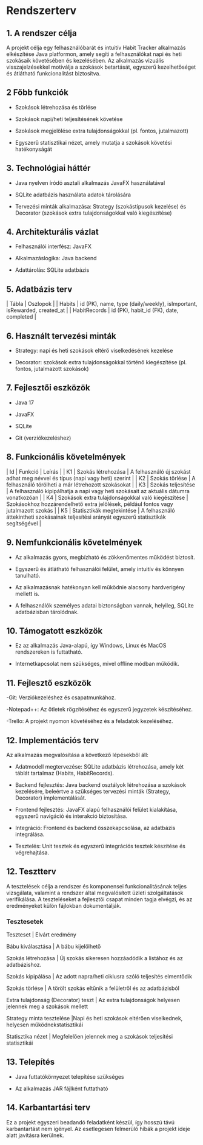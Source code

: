 # Rendszerterv

## 1. A rendszer célja

A projekt célja egy felhasználóbarát és intuitív Habit Tracker alkalmazás elkészítése Java platformon, amely segíti a felhasználókat napi és heti szokásaik követésében és kezelésében. Az alkalmazás vizuális visszajelzésekkel motiválja a szokások betartását, egyszerű kezelhetőséget és átlátható funkcionalitást biztosítva.

## 2 Főbb funkciók
   * Szokások létrehozása és törlése

   * Szokások napi/heti teljesítésének követése

   * Szokások megjelölése extra tulajdonságokkal (pl. fontos, jutalmazott)

   * Egyszerű statisztikai nézet, amely mutatja a szokások követési hatékonyságát
     
## 3. Technológiai háttér
   * Java nyelven íródó asztali alkalmazás JavaFX használatával

   * SQLite adatbázis használata adatok tárolására

   * Tervezési minták alkalmazása: Strategy (szokástípusok kezelése) és Decorator (szokások extra tulajdonságokkal való kiegészítése)
     
## 4. Architekturális vázlat

   * Felhasználói interfész: JavaFX

   * Alkalmazáslogika: Java backend

   * Adattárolás: SQLite adatbázis

## 5. Adatbázis terv

| Tábla | Oszlopok |
| Habits | id (PK), name, type (daily/weekly), isImportant, isRewarded, created_at |
| HabitRecords | id (PK), habit_id (FK), date, completed |


## 6. Használt tervezési minták

   * Strategy: napi és heti szokások eltérő viselkedésének kezelése

   * Decorator: szokások extra tulajdonságokkal történő kiegészítése (pl. fontos, jutalmazott szokások)

## 7. Fejlesztői eszközök
   * Java 17

   * JavaFX

   * SQLite

   * Git (verziókezeléshez)

## 8. Funkcionális követelmények

| Id | Funkció | Leírás |
| K1 | Szokás létrehozása | A felhasználó új szokást adhat meg névvel és típus (napi vagy heti) szerint |
| K2 | Szokás törlése | A felhasználó törölheti a már létrehozott szokásokat |
| K3 | Szokás teljesítése | A felhasználó kipipálhatja a napi vagy heti szokásait az aktuális dátumra vonatkozóan |
| K4 | Szokások extra tulajdonságokkal való kiegészítése | Szokásokhoz hozzárendelhető extra jelölések, például fontos vagy jutalmazott szokás |
| K5 | Statisztikák megtekintése | A felhasználó áttekintheti szokásainak teljesítési arányát egyszerű statisztikák segítségével |

## 9. Nemfunkcionális követelmények

   * Az alkalmazás gyors, megbízható és zökkenőmentes működést biztosít.

   * Egyszerű és átlátható felhasználói felület, amely intuitív és könnyen tanulható.

   * Az alkalmazásnak hatékonyan kell működnie alacsony hardverigény mellett is.

   * A felhasználók személyes adatai biztonságban vannak, helyileg, SQLite adatbázisban tárolódnak.

## 10. Támogatott eszközök

   * Ez az alkalmazás Java-alapú, így Windows, Linux és MacOS rendszereken is futtatható.

   * Internetkapcsolat nem szükséges, mivel offline módban működik.

## 11. Fejlesztő eszközök

-Git: Verziókezeléshez és csapatmunkához.

-Notepad++: Az ötletek rögzítéséhez és egyszerű jegyzetek készítéséhez.

-Trello: A projekt nyomon követéséhez és a feladatok kezeléséhez.

## 12. Implementációs terv

   Az alkalmazás megvalósítása a következő lépésekből áll:

   * Adatmodell megtervezése: SQLite adatbázis létrehozása, amely két táblát tartalmaz (Habits, HabitRecords).

   * Backend fejlesztés: Java backend osztályok létrehozása a szokások kezelésére, beleértve a szükséges tervezési minták (Strategy, Decorator) implementálását.

   * Frontend fejlesztés: JavaFX alapú felhasználói felület kialakítása, egyszerű navigáció és interakció biztosítása.

   * Integráció: Frontend és backend összekapcsolása, az adatbázis integrálása.

   * Tesztelés: Unit tesztek és egyszerű integrációs tesztek készítése és végrehajtása.


## 12. Tesztterv

A tesztelések célja a rendszer és komponensei funkcionalitásának teljes vizsgálata, valamint a rendszer által megvalósított üzleti szolgáltatások verifikálása. A teszteléseket a fejlesztői csapat minden tagja elvégzi, és az eredményeket külön fájlokban dokumentálják.

### Tesztesetek

Teszteset                   | Elvárt eredmény

Bábu kiválasztása           | A bábu kijelölhető

Szokás létrehozása            | Új szokás sikeresen hozzáadódik a listához és az adatbázishoz.

Szokás kipipálása       | Az adott napra/heti ciklusra szóló teljesítés elmentődik

Szokás törlése   | A törölt szokás eltűnik a felületről és az adatbázisból

Extra tulajdonság (Decorator) teszt   | Az extra tulajdonságok helyesen jelennek meg a szokások mellett

Strategy minta tesztelése            |Napi és heti szokások eltérően viselkednek, helyesen működnekstatisztikái

Statisztika nézet          | Megfelelően jelennek meg a szokások teljesítési statisztikái


## 13. Telepítés
   * Java futtatókörnyezet telepítése szükséges

   * Az alkalmazás JAR fájlként futtatható

## 14. Karbantartási terv

Ez a projekt egyszeri beadandó feladatként készül, így hosszú távú karbantartást nem igényel. Az esetlegesen felmerülő hibák a projekt ideje alatt javításra kerülnek.
